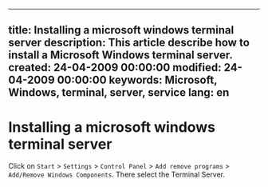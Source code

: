 -----
title: Installing a microsoft windows terminal server
description: This article describe how to install a Microsoft Windows terminal server.
created: 24-04-2009 00:00:00
modified: 24-04-2009 00:00:00
keywords: Microsoft, Windows, terminal, server, service
lang: en
-----

# Installing a microsoft windows terminal server

Click on `Start` > `Settings` > `Control Panel` > `Add remove
programs` > `Add/Remove Windows Components`. There select the
Terminal Server.
